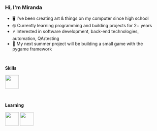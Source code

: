 ### Hi, I'm Miranda

- 🖥️ I've been creating art & things on my computer since high school
- 🤓 Currently learning programming and building projects for 2+ years
- ⚡ Interested in software development, back-end technologies, automation, QA/testing
- 🐍 My next summer project will be building a small game with the pygame framework

<br> 

**Skills**

<a href="#"><img height="44px" src="https://skillicons.dev/icons?i=py,git" /></a>

<br> 

**Learning**

<a href="#"><img height="44px" src="https://skillicons.dev/icons?i=ts,js,java,postgres,docker,githubactions" /></a>
<a href="#"><img height="44px" src="https://skillicons.dev/icons?i=fastapi,react,nodejs,spring,html,css" /></a>
